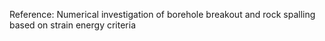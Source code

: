 Reference: Numerical investigation of borehole breakout and rock spalling based on strain energy criteria